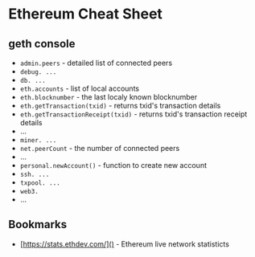 # Ethereum Cheat Sheet

## geth console
* `admin.peers` - detailed list of connected peers
* `debug. ...`
* `db. ...`
* `eth.accounts` - list of local accounts
* `eth.blocknumber` - the last localy known blocknumber
* `eth.getTransaction(txid)` - returns txid's transaction details
* `eth.getTransactionReceipt(txid)` - returns txid's transaction receipt details
* ...
*  `miner. ...`
*  `net.peerCount` - the number of connected peers 
*  ...
*  `personal.newAccount()` - function to create new account
*  `ssh. ...`
*  `txpool. ...`
*  `web3.`
*  ...

## Bookmarks
* [https://stats.ethdev.com/]() - Ethereum live network statisticts
